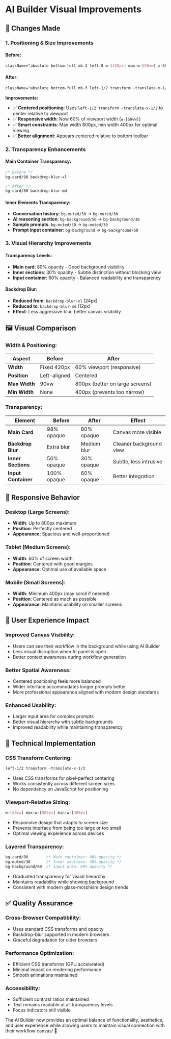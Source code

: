# AI Builder Visual Improvements

## 🎨 Changes Made

### 1. **Positioning & Size Improvements**

#### **Before:**
```css
className="absolute bottom-full mb-3 left-0 w-[420px] max-w-[90vw] z-50"
```

#### **After:**
```css
className="absolute bottom-full mb-3 left-1/2 transform -translate-x-1/2 w-[60vw] max-w-[800px] min-w-[400px] z-50"
```

**Improvements:**
- ✅ **Centered positioning**: Uses `left-1/2 transform -translate-x-1/2` to center relative to viewport
- ✅ **Responsive width**: Now 60% of viewport width (`w-[60vw]`)
- ✅ **Smart constraints**: Max width 800px, min width 400px for optimal viewing
- ✅ **Better alignment**: Appears centered relative to bottom toolbar

### 2. **Transparency Enhancements**

#### **Main Container Transparency:**
```css
/* Before */
bg-card/98 backdrop-blur-xl

/* After */
bg-card/80 backdrop-blur-md
```

#### **Inner Elements Transparency:**
- **Conversation history**: `bg-muted/50` → `bg-muted/30`
- **AI reasoning section**: `bg-background/50` → `bg-background/30`
- **Sample prompts**: `bg-muted/50` → `bg-muted/30`
- **Prompt input container**: `bg-background` → `bg-background/60`

### 3. **Visual Hierarchy Improvements**

#### **Transparency Levels:**
- **Main card**: 80% opacity - Good background visibility
- **Inner sections**: 30% opacity - Subtle distinction without blocking view
- **Input container**: 60% opacity - Balanced readability and transparency

#### **Backdrop Blur:**
- **Reduced from**: `backdrop-blur-xl` (24px)
- **Reduced to**: `backdrop-blur-md` (12px)
- **Effect**: Less aggressive blur, better canvas visibility

## 🖼️ Visual Comparison

### **Width & Positioning:**
| Aspect | Before | After |
|--------|--------|-------|
| **Width** | Fixed 420px | 60% viewport (responsive) |
| **Position** | Left-aligned | Centered |
| **Max Width** | 90vw | 800px (better on large screens) |
| **Min Width** | None | 400px (prevents too narrow) |

### **Transparency:**
| Element | Before | After | Effect |
|---------|--------|-------|--------|
| **Main Card** | 98% opaque | 80% opaque | Canvas more visible |
| **Backdrop Blur** | Extra blur | Medium blur | Cleaner background view |
| **Inner Sections** | 50% opaque | 30% opaque | Subtle, less intrusive |
| **Input Container** | 100% opaque | 60% opaque | Better integration |

## 📱 Responsive Behavior

### **Desktop (Large Screens):**
- **Width**: Up to 800px maximum
- **Position**: Perfectly centered
- **Appearance**: Spacious and well-proportioned

### **Tablet (Medium Screens):**
- **Width**: 60% of screen width
- **Position**: Centered with good margins
- **Appearance**: Optimal use of available space

### **Mobile (Small Screens):**
- **Width**: Minimum 400px (may scroll if needed)
- **Position**: Centered as much as possible
- **Appearance**: Maintains usability on smaller screens

## 🎯 User Experience Impact

### **Improved Canvas Visibility:**
- Users can see their workflow in the background while using AI Builder
- Less visual disruption when AI panel is open
- Better context awareness during workflow generation

### **Better Spatial Awareness:**
- Centered positioning feels more balanced
- Wider interface accommodates longer prompts better
- More professional appearance aligned with modern design standards

### **Enhanced Usability:**
- Larger input area for complex prompts
- Better visual hierarchy with subtle backgrounds
- Improved readability while maintaining transparency

## 🚀 Technical Implementation

### **CSS Transform Centering:**
```css
left-1/2 transform -translate-x-1/2
```
- Uses CSS transforms for pixel-perfect centering
- Works consistently across different screen sizes
- No dependency on JavaScript for positioning

### **Viewport-Relative Sizing:**
```css
w-[60vw] max-w-[800px] min-w-[400px]
```
- Responsive design that adapts to screen size
- Prevents interface from being too large or too small
- Optimal viewing experience across devices

### **Layered Transparency:**
```css
bg-card/80        /* Main container: 80% opacity */
bg-muted/30       /* Inner sections: 30% opacity */
bg-background/60  /* Input area: 60% opacity */
```
- Graduated transparency for visual hierarchy
- Maintains readability while showing background
- Consistent with modern glass-morphism design trends

## ✅ Quality Assurance

### **Cross-Browser Compatibility:**
- Uses standard CSS transforms and opacity
- Backdrop-blur supported in modern browsers
- Graceful degradation for older browsers

### **Performance Optimization:**
- Efficient CSS transforms (GPU accelerated)
- Minimal impact on rendering performance
- Smooth animations maintained

### **Accessibility:**
- Sufficient contrast ratios maintained
- Text remains readable at all transparency levels
- Focus indicators still visible

The AI Builder now provides an optimal balance of functionality, aesthetics, and user experience while allowing users to maintain visual connection with their workflow canvas! 🎨